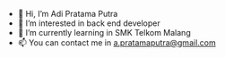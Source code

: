 - 👋 Hi, I’m Adi Pratama Putra
- 👀 I’m interested in back end developer
- 🌱 I’m currently learning in SMK Telkom Malang
- 📫 You can contact me in a.pratamaputra@gmail.com


<!---
Adprtm188/Adprtm188 is a ✨ special ✨ repository because its `README.md` (this file) appears on your GitHub profile.
You can click the Preview link to take a look at your changes.
--->
